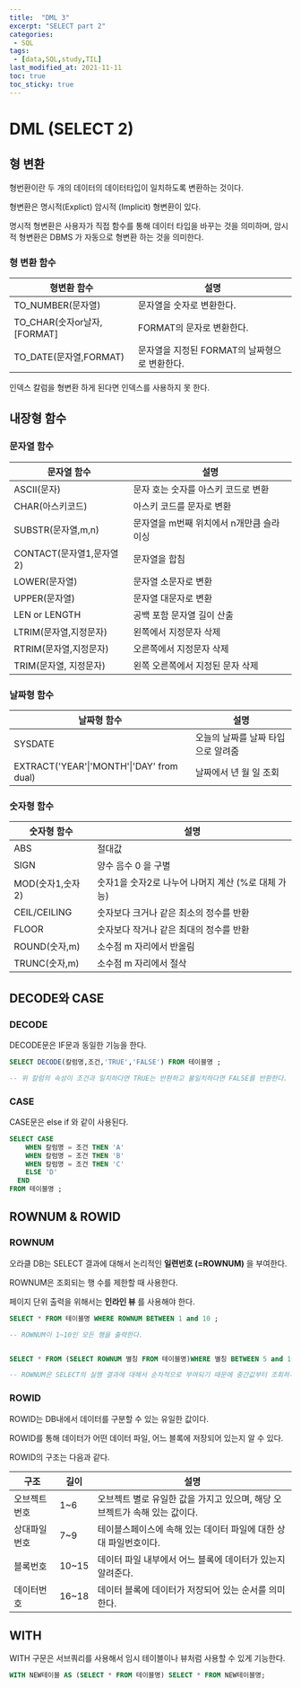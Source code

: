 ```yaml
---
title:  "DML 3"
excerpt: "SELECT part 2"
categories:
 - SQL
tags:
 - [data,SQL,study,TIL]
last_modified_at: 2021-11-11
toc: true
toc_sticky: true
---
```


# DML (SELECT 2)



## 형 변환



형번환이란 두 개의 데이터의 데이터타입이 일치하도록 변환하는 것이다.

형변환은 명시적(Explict) 암시적 (Implicit) 형변환이 있다.



명시적 형변환은 사용자가 직접 함수를 통해 데이터 타입을 바꾸는 것을 의미하며, 암시적 형변환은 DBMS 가 자동으로 형변환 하는 것을 의미한다.



### 형 변환 함수



| 형변환 함수                 | 설명                                          |
| --------------------------- | --------------------------------------------- |
| TO_NUMBER(문자열)           | 문자열을 숫자로 변환한다.                     |
| TO_CHAR(숫자or날자,[FORMAT] | FORMAT의 문자로 변환한다.                     |
| TO_DATE(문자열,FORMAT)      | 문자열을 지정된 FORMAT의 날짜형으로 변환한다. |



인덱스 칼럼을 형변환 하게 된다면 인덱스를 사용하지 못 한다.





## 내장형 함수



### 문자열 함수



| 문자열 함수              | 설명                                     |
| ------------------------ | ---------------------------------------- |
| ASCII(문자)              | 문자 호는 숫자를 아스키 코드로 변환      |
| CHAR(아스키코드)         | 아스키 코드를 문자로 변환                |
| SUBSTR(문자열,m,n)       | 문자열을 m번째 위치에서 n개만큼 슬라이싱 |
| CONTACT(문자열1,문자열2) | 문자열을 합침                            |
| LOWER(문자열)            | 문자열 소문자로 변환                     |
| UPPER(문자열)            | 문자열 대문자로 변환                     |
| LEN or LENGTH            | 공백 포함 문자열 길이 산출               |
| LTRIM(문자열,지정문자)   | 왼쪽에서 지정문자 삭제                   |
| RTRIM(문자열,지정문자)   | 오른쪽에서 지정문자 삭제                 |
| TRIM(문자열, 지정문자)   | 왼쪽 오른쪽에서 지정된 문자 삭제         |



### 날짜형 함수



| 날짜형 함수                               | 설명                               |
| ----------------------------------------- | ---------------------------------- |
| SYSDATE                                   | 오늘의 날짜를 날짜 타입으로 알려줌 |
| EXTRACT('YEAR'\|'MONTH'\|'DAY' from dual) | 날짜에서 년 월 일 조회             |



### 숫자형 함수



| 숫자형 함수      | 설명                                               |
| ---------------- | -------------------------------------------------- |
| ABS              | 절대값                                             |
| SIGN             | 양수 음수 0 을 구별                                |
| MOD(숫자1,숫자2) | 숫자1을 숫자2로 나누어 나머지 계산 (%로 대체 가능) |
| CEIL/CEILING     | 숫자보다 크거나 같은 최소의 정수를 반환            |
| FLOOR            | 숫자보다 작거나 같은 최대의 정수를 반환            |
| ROUND(숫자,m)    | 소수점 m 자리에서 반올림                           |
| TRUNC(숫자,m)    | 소수점 m 자리에서 절삭                             |





## DECODE와 CASE





### DECODE



DECODE문은 IF문과 동일한 기능을 한다.		



```sql
SELECT DECODE(칼럼명,조건,'TRUE','FALSE') FROM 테이블명 ;

-- 위 칼럼의 속성이 조건과 일치하다면 TRUE는 반환하고 불일치하다면 FALSE를 반환한다.
```





### CASE



CASE문은 else if 와 같이 사용된다.



```sql
SELECT CASE
	WHEN 칼럼명 = 조건 THEN 'A'
	WHEN 칼럼명 = 조건 THEN 'B'
	WHEN 칼럼명 = 조건 THEN 'C'
	ELSE 'D'
  END
FROM 테이블명 ;
```





## ROWNUM & ROWID





### ROWNUM



오라클 DB는 SELECT 결과에 대해서 논리적인 **일련번호 (=ROWNUM)** 을 부여한다.

ROWNUM은 조회되는 행 수를 제한할 때 사용한다.

페이지 단위 출력을 위해서는 **인라인 뷰** 를 사용해야 한다.



```sql
SELECT * FROM 테이블명 WHERE ROWNUM BETWEEN 1 and 10 ;

-- ROWNUM이 1~10인 모든 행을 출력한다.


SELECT * FROM (SELECT ROWNUM 별칭 FROM 테이블명)WHERE 별칭 BETWEEN 5 and 10 ;

-- ROWNUM은 SELECT의 실행 결과에 대해서 순차적으로 부여되기 때문에 중간값부터 조회하기 위해선 추가적인 쿼리문이 필요하다. 
```



### ROWID



ROWID는 DB내에서 데이터를 구분할 수 있는 유일한 값이다.

ROWID를 통해 데이터가 어떤 데이터 파일, 어느 블록에 저장되어 있는지 알 수 있다.



ROWID의 구조는 다음과 같다.



| 구조          | 길이  | 설명                                                         |
| ------------- | ----- | ------------------------------------------------------------ |
| 오브젝트 번호 | 1~6   | 오브젝트 별로 유일한 값을 가지고 있으며, 해당 오브젝트가 속해 있는 값이다. |
| 상대파일 번호 | 7~9   | 테이블스페이스에 속해 있는 데이터 파일에 대한 상대 파일번호이다. |
| 블록번호      | 10~15 | 데이터 파일 내부에서 어느 블록에 데이터가 있는지 알려준다.   |
| 데이터번호    | 16~18 | 데이터 블록에 데이터가 저장되어 있는 순서를 의미한다.        |





## WITH



WITH 구문은 서브쿼리를 사용해서 임시 테이블이나 뷰처럼 사용할 수 있게 기능한다.



```sql
WITH NEW테이블 AS (SELECT * FROM 테이블명) SELECT * FROM NEW테이블명;


```

